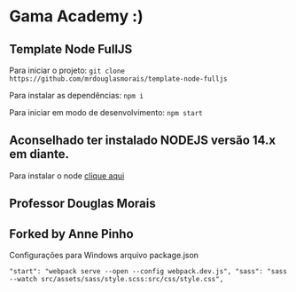 # Gama Academy :)
## Template Node FullJS

Para iniciar o projeto:
`git clone https://github.com/mrdouglasmorais/template-node-fulljs`

Para instalar as dependências:
`npm i`

Para iniciar em modo de desenvolvimento:
`npm start`

## Aconselhado ter instalado NODEJS versão 14.x em diante.

Para instalar o node [clique aqui](https://nodejs.org/en/)

## Professor Douglas Morais


## Forked by Anne Pinho
  Configurações para Windows arquivo package.json
 
 `
   "start": "webpack serve --open --config webpack.dev.js",
    "sass": "sass --watch src/assets/sass/style.scss:src/css/style.css",
 `